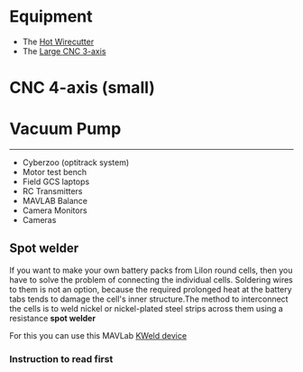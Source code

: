 # Equipment

* The [Hot Wirecutter](wirecutter)
* The [Large CNC 3-axis](cnc-3-axis)
# CNC 4-axis (small)
# Vacuum Pump
----
* Cyberzoo (optitrack system)
* Motor test bench
* Field GCS laptops
* RC Transmitters
* MAVLAB Balance
* Camera Monitors
* Cameras 

## Spot welder

If you want to make your own battery packs from LiIon round cells, then you have to solve the problem of connecting the individual cells. Soldering wires to them is not an option, because the required prolonged heat at the battery tabs tends to damage the cell's inner structure.The method to interconnect the cells is to weld nickel or nickel-plated steel strips across them using a resistance **spot welder**

For this you can use this  MAVLab [KWeld device](https://www.keenlab.de/index.php/portfolio-item/kweld/)

### Instruction to read first

[]()
